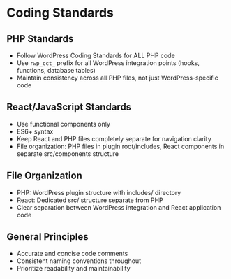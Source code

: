 # Coding Standards

## PHP Standards
- Follow WordPress Coding Standards for ALL PHP code
- Use `rwp_cct_` prefix for all WordPress integration points (hooks, functions, database tables)
- Maintain consistency across all PHP files, not just WordPress-specific code

## React/JavaScript Standards
- Use functional components only
- ES6+ syntax
- Keep React and PHP files completely separate for navigation clarity
- File organization: PHP files in plugin root/includes, React components in separate src/components structure

## File Organization
- PHP: WordPress plugin structure with includes/ directory
- React: Dedicated src/ structure separate from PHP
- Clear separation between WordPress integration and React application code

## General Principles
- Accurate and concise code comments
- Consistent naming conventions throughout
- Prioritize readability and maintainability